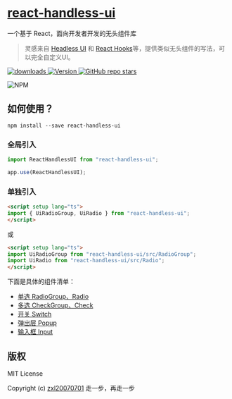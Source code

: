 # [react-handless-ui](https://github.com/handless-ui/react-handless-ui)
一个基于 React，面向开发者开发的无头组件库

> 灵感来自 [Headless UI](https://headlessui.com/) 和 [React Hooks](https://react.docschina.org/reference/react/hooks)等，提供类似无头组件的写法，可以完全自定义UI。

<p>
    <a href="https://zxl20070701.github.io/toolbox/#/npm-download?packages=react-handless-ui&interval=7">
        <img src="https://img.shields.io/npm/dm/react-handless-ui.svg" alt="downloads">
    </a>
    <a href="https://www.npmjs.com/package/react-handless-ui">
        <img src="https://img.shields.io/npm/v/react-handless-ui.svg" alt="Version">
    </a>
    <a href="https://github.com/handless-ui/react-handless-ui" target='_blank'>
        <img alt="GitHub repo stars" src="https://img.shields.io/github/stars/handless-ui/react-handless-ui?style=social">
    </a>
</p>

<img src="https://nodei.co/npm/react-handless-ui.png?downloads=true&amp;downloadRank=true&amp;stars=true" alt="NPM">

## 如何使用？

```
npm install --save react-handless-ui
```

### 全局引入

```js
import ReactHandlessUI from "react-handless-ui";

app.use(ReactHandlessUI);
```

### 单独引入

```html
<script setup lang="ts">
import { UiRadioGroup, UiRadio } from "react-handless-ui";
</script>
```

或

```html
<script setup lang="ts">
import UiRadioGroup from "react-handless-ui/src/RadioGroup";
import UiRadio from "react-handless-ui/src/Radio";
</script>
```

下面是具体的组件清单：

- [单选 RadioGroup、Radio](./docs/Radio.md)
- [多选 CheckGroup、Check](./docs/Check.md)
- [开关 Switch](./docs/Switch.md)
- [弹出层 Popup](./docs/Popup.md)
- [输入框 Input](./docs/Input.md)

## 版权

MIT License

Copyright (c) [zxl20070701](https://zxl20070701.github.io/notebook/home.html) 走一步，再走一步
